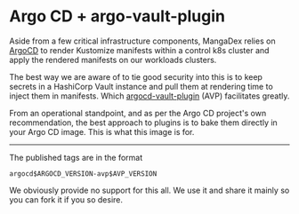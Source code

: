 # Argo CD + argo-vault-plugin

Aside from a few critical infrastructure components, MangaDex relies on [ArgoCD](https://argoproj.github.io/cd) to render Kustomize manifests
within a control k8s cluster and apply the rendered manifests on our workloads clusters.

The best way we are aware of to tie good security into this is to keep secrets in a HashiCorp Vault instance and pull them at rendering time to inject them in
manifests. Which [argocd-vault-plugin](https://github.com/argoproj-labs/argocd-vault-plugin) (AVP) facilitates greatly.

From an operational standpoint, and as per the Argo CD project's own recommendation, the best approach to plugins is to bake them directly in your Argo CD
image. This is what this image is for.

---

The published tags are in the format

```
argocd$ARGOCD_VERSION-avp$AVP_VERSION
```

We obviously provide no support for this all. We use it and share it mainly so you can fork it if you so desire.
